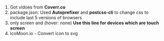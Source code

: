 1. Got vidoes from **Coverr.co**
2. package.json: Used **Autoprefixer** and **postcss-cli** to change css to include last 5 versions of browsers
3. only screen and (hover: none) **Use this line for devices which are touch screen**
4. IcoMoon.io - Convert icon to svg